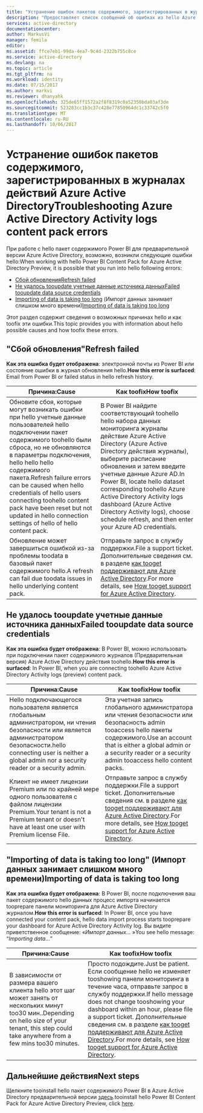 ```yaml
---
title: "Устранение ошибок пакетов содержимого, зарегистрированных в журналах действий Azure Active Directory | Документация Майкрософт"
description: "Предоставляет список сообщений об ошибках из hello Azure Active Directory действия содержимого пакета и шаги toofix их."
services: active-directory
documentationcenter: 
author: MarkusVi
manager: femila
editor: 
ms.assetid: ffce7eb1-99da-4ea7-9c4d-2322b755c8ce
ms.service: active-directory
ms.devlang: na
ms.topic: article
ms.tgt_pltfrm: na
ms.workload: identity
ms.date: 07/15/2017
ms.author: markvi
ms.reviewer: dhanyahk
ms.openlocfilehash: 325de65ff1572a2f8f8319c0a52350bda03af3de
ms.sourcegitcommit: 523283cc1b3c37c428e77850964dc1c33742c5f0
ms.translationtype: MT
ms.contentlocale: ru-RU
ms.lasthandoff: 10/06/2017
---
```

# <a name="troubleshooting-azure-active-directory-activity-logs-content-pack-errors"></a><span data-ttu-id="c2ec7-103">Устранение ошибок пакетов содержимого, зарегистрированных в журналах действий Azure Active Directory</span><span class="sxs-lookup"><span data-stu-id="c2ec7-103">Troubleshooting Azure Active Directory Activity logs content pack errors</span></span> 


<span data-ttu-id="c2ec7-104">При работе с hello пакет содержимого Power BI для предварительной версии Azure Active Directory, возможно, возникли следующие ошибки hello:</span><span class="sxs-lookup"><span data-stu-id="c2ec7-104">When working with hello Power BI Content Pack for Azure Active Directory Preview, it is possible that you run into hello following errors:</span></span> 

- [<span data-ttu-id="c2ec7-105">Сбой обновления</span><span class="sxs-lookup"><span data-stu-id="c2ec7-105">Refresh failed</span></span>](active-directory-reporting-troubleshoot-content-pack.md#refresh-failed) 
- [<span data-ttu-id="c2ec7-106">Не удалось tooupdate учетные данные источника данных</span><span class="sxs-lookup"><span data-stu-id="c2ec7-106">Failed tooupdate data source credentials</span></span>](active-directory-reporting-troubleshoot-content-pack.md#failed-to-update-data-source-credentials) 
- <span data-ttu-id="c2ec7-107">[Importing of data is taking too long](active-directory-reporting-troubleshoot-content-pack.md#importing-of-data-is-taking-too-long) (Импорт данных занимает слишком много времени)</span><span class="sxs-lookup"><span data-stu-id="c2ec7-107">[Importing of data is taking too long](active-directory-reporting-troubleshoot-content-pack.md#importing-of-data-is-taking-too-long)</span></span> 
 
<span data-ttu-id="c2ec7-108">Этот раздел содержит сведения о возможных причинах hello и как toofix эти ошибки.</span><span class="sxs-lookup"><span data-stu-id="c2ec7-108">This topic provides you with information about hello possible causes and how toofix these errors.</span></span>
 
## <a name="refresh-failed"></a><span data-ttu-id="c2ec7-109">"Сбой обновления"</span><span class="sxs-lookup"><span data-stu-id="c2ec7-109">Refresh failed</span></span> 
 
<span data-ttu-id="c2ec7-110">**Как эта ошибка будет отображена**: электронной почты из Power BI или состояние ошибки в журнал обновления hello.</span><span class="sxs-lookup"><span data-stu-id="c2ec7-110">**How this error is surfaced**: Email from Power BI or failed status in hello refresh history.</span></span> 


| <span data-ttu-id="c2ec7-111">Причина:</span><span class="sxs-lookup"><span data-stu-id="c2ec7-111">Cause</span></span> | <span data-ttu-id="c2ec7-112">Как toofix</span><span class="sxs-lookup"><span data-stu-id="c2ec7-112">How toofix</span></span> |
| ---   | ---        |
| <span data-ttu-id="c2ec7-113">Обновите сбоя, которые могут возникать ошибки при hello учетные данные пользователей hello подключении пакет содержимого toohello были сброса, но не обновляются в параметры подключения, hello hello hello содержимого пакета.</span><span class="sxs-lookup"><span data-stu-id="c2ec7-113">Refresh failure errors can be caused when hello credentials of hello users connecting toohello content pack have been reset but not updated in hello connection settings of hello of hello content pack.</span></span> | <span data-ttu-id="c2ec7-114">В Power BI найдите соответствующий toohello hello набора данных мониторинга журналы действие Azure Active Directory (Azure Active Directory действия журналы), выберите расписание обновления и затем введите учетные данные Azure AD.</span><span class="sxs-lookup"><span data-stu-id="c2ec7-114">In Power BI, locate hello dataset corresponding toohello Azure Active Directory Activity logs dashboard (Azure Active Directory Activity logs), choose schedule refresh, and then enter your Azure AD credentials.</span></span> |
| <span data-ttu-id="c2ec7-115">Обновление может завершиться ошибкой из-за проблемы toodata в базовый пакет содержимого hello.</span><span class="sxs-lookup"><span data-stu-id="c2ec7-115">A refresh can fail due toodata issues in hello underlying content pack.</span></span> | <span data-ttu-id="c2ec7-116">Отправьте запрос в службу поддержки.</span><span class="sxs-lookup"><span data-stu-id="c2ec7-116">File a support ticket.</span></span> <span data-ttu-id="c2ec7-117">Дополнительные сведения см. в разделе [как tooget поддерживают для Azure Active Directory](active-directory-troubleshooting-support-howto.md).</span><span class="sxs-lookup"><span data-stu-id="c2ec7-117">For more details, see [How tooget support for Azure Active Directory](active-directory-troubleshooting-support-howto.md).</span></span>|
 
 
## <a name="failed-tooupdate-data-source-credentials"></a><span data-ttu-id="c2ec7-118">Не удалось tooupdate учетные данные источника данных</span><span class="sxs-lookup"><span data-stu-id="c2ec7-118">Failed tooupdate data source credentials</span></span> 
 
<span data-ttu-id="c2ec7-119">**Как эта ошибка будет отображена**: В Power BI, можно использовать при подключении пакет содержимого журналов (Предварительная версия) Azure Active Directory действия toohello.</span><span class="sxs-lookup"><span data-stu-id="c2ec7-119">**How this error is surfaced**: In Power BI, when you are connecting toohello Azure Active Directory Activity logs (preview) content pack.</span></span> 

| <span data-ttu-id="c2ec7-120">Причина:</span><span class="sxs-lookup"><span data-stu-id="c2ec7-120">Cause</span></span> | <span data-ttu-id="c2ec7-121">Как toofix</span><span class="sxs-lookup"><span data-stu-id="c2ec7-121">How toofix</span></span> |
| ---   | ---        |
| <span data-ttu-id="c2ec7-122">Hello подключающегося пользователя является глобальным администратором, ни чтения безопасности или является администратором безопасности.</span><span class="sxs-lookup"><span data-stu-id="c2ec7-122">hello connecting user is neither a global admin nor a security reader or a security admin.</span></span> | <span data-ttu-id="c2ec7-123">Эта учетная запись глобального администратора или чтения безопасности или безопасность admin tooaccess hello пакеты содержимого.</span><span class="sxs-lookup"><span data-stu-id="c2ec7-123">Use an account that is either a global admin or a security reader or a security admin tooaccess hello content packs.</span></span> |
| <span data-ttu-id="c2ec7-124">Клиент не имеет лицензии Premium или по крайней мере одного пользователя с файлом лицензии Premium.</span><span class="sxs-lookup"><span data-stu-id="c2ec7-124">Your tenant is not a Premium tenant or doesn't have at least one user with Premium license File.</span></span> | <span data-ttu-id="c2ec7-125">Отправьте запрос в службу поддержки.</span><span class="sxs-lookup"><span data-stu-id="c2ec7-125">File a support ticket.</span></span> <span data-ttu-id="c2ec7-126">Дополнительные сведения см. в разделе [как tooget поддерживают для Azure Active Directory](active-directory-troubleshooting-support-howto.md).</span><span class="sxs-lookup"><span data-stu-id="c2ec7-126">For more details, see [How tooget support for Azure Active Directory](active-directory-troubleshooting-support-howto.md).</span></span>|
 

 

## <a name="importing-of-data-is-taking-too-long"></a><span data-ttu-id="c2ec7-127">"Importing of data is taking too long" (Импорт данных занимает слишком много времени)</span><span class="sxs-lookup"><span data-stu-id="c2ec7-127">Importing of data is taking too long</span></span> 
 
<span data-ttu-id="c2ec7-128">**Как эта ошибка будет отображена**: В Power BI, после подключения ваш пакет содержимого hello данных процесс импорта начинается tooprepare панели мониторинга для Azure Active Directory журналом.</span><span class="sxs-lookup"><span data-stu-id="c2ec7-128">**How this error is surfaced**: In Power BI, once you have connected your content pack, hello data import process starts tooprepare your dashboard for Azure Active Directory Activity log.</span></span> <span data-ttu-id="c2ec7-129">Вы видите приветственное сообщение: «*Импорт данных...* »</span><span class="sxs-lookup"><span data-stu-id="c2ec7-129">You see hello message: “*Importing data...*”</span></span>  

| <span data-ttu-id="c2ec7-130">Причина:</span><span class="sxs-lookup"><span data-stu-id="c2ec7-130">Cause</span></span> | <span data-ttu-id="c2ec7-131">Как toofix</span><span class="sxs-lookup"><span data-stu-id="c2ec7-131">How toofix</span></span> |
| ---   | ---        |
| <span data-ttu-id="c2ec7-132">В зависимости от размера вашего клиента hello этот шаг может занять от нескольких минут too30 мин..</span><span class="sxs-lookup"><span data-stu-id="c2ec7-132">Depending on hello size of your tenant, this step could take anywhere from a few mins too30 minutes.</span></span> | <span data-ttu-id="c2ec7-133">Просто подождите.</span><span class="sxs-lookup"><span data-stu-id="c2ec7-133">Just be patient.</span></span> <span data-ttu-id="c2ec7-134">Если сообщение hello не изменяет tooshowing панели мониторинга в течение часа, отправьте запрос в службу поддержки.</span><span class="sxs-lookup"><span data-stu-id="c2ec7-134">If hello message does not change tooshowing your dashboard within an hour, please file a support ticket.</span></span> <span data-ttu-id="c2ec7-135">Дополнительные сведения см. в разделе [как tooget поддерживают для Azure Active Directory](active-directory-troubleshooting-support-howto.md).</span><span class="sxs-lookup"><span data-stu-id="c2ec7-135">For more details, see [How tooget support for Azure Active Directory](active-directory-troubleshooting-support-howto.md).</span></span>|

## <a name="next-steps"></a><span data-ttu-id="c2ec7-136">Дальнейшие действия</span><span class="sxs-lookup"><span data-stu-id="c2ec7-136">Next steps</span></span>

<span data-ttu-id="c2ec7-137">Щелкните tooinstall hello пакет содержимого Power BI в Azure Active Directory предварительной версии [здесь](https://powerbi.microsoft.com/en-us/blog/azure-active-directory-meets-power-bi/).</span><span class="sxs-lookup"><span data-stu-id="c2ec7-137">tooinstall hello Power BI Content Pack for Azure Active Directory Preview, click [here](https://powerbi.microsoft.com/en-us/blog/azure-active-directory-meets-power-bi/).</span></span>


